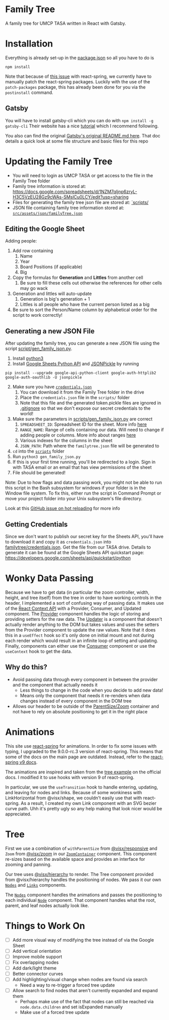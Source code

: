 # Family Tree

A family tree for UMCP TASA written in React with Gatsby.

# Installation

Everything is already set-up in the [package.json](package.json) so all you have to do is

```
npm install
```

Note that because of [this issue](https://github.com/pmndrs/react-spring/issues/1078) with react-spring, we currently have to manually patch the react-spring packages. Luckily with the use of the `patch-packages` package, this has already been done for you via the `postinstall` command.

## Gatsby

You will have to install gatsby-cli which you can do with `npm install -g gatsby-cli`
Their website has a nice [tutorial](https://www.gatsbyjs.org/tutorial/) which I recommend following.

You also can find the original [Gatsby's original README.md here](https://github.com/gatsbyjs/gatsby-starter-hello-world). That doc details a quick look at some file structure and basic files for this repo

# Updating the Family Tree

-   You will need to login as UMCP TASA or get access to the file in the Family Tree folder
-   Family tree information is stored at: https://docs.google.com/spreadsheets/d/1NZM7qljnp6zryL-H3C5VzEU28Gz9cWAs-SMslCu0LCY/edit?usp=sharing
-   Files for generating the family tree json file are stored at: [`scripts/](scripts/)
-   JSON file containing family tree information stored at: [`src/assets/json/familyTree.json`](src/assets/json/familyTree.json)

## Editing the Google Sheet

Adding people:

1. Add row containing
    1. Name
    2. Year
    3. Board Positions (if applicable)
    4. Big
2. Copy the formulas for **Generation** and **Littles** from another cell
    1. Be sure to fill these cells out otherwise the references for other cells may go wack
3. Generation and littles will auto-update
    1. Generation is big's generation + 1
    2. Littles is all people who have the current person listed as a big
4. Be sure to sort the Person/Name column by alphabetical order for the script to work correctly!

## Generating a new JSON File

After updating the family tree, you can generate a new JSON file using the script [script/gen_family_json.py](familytree/gen_family_json.py).


1. Install [python3](https://docs.python-guide.org/starting/install3/linux/) 
1. Install [Google Sheets Python API](https://developers.google.com/sheets/api/quickstart/python) and [JSONPickle](http://jsonpickle.github.io/index.html) by running

```
pip install --upgrade google-api-python-client google-auth-httplib2 google-auth-oauthlib -U jsonpickle
```

2. Make sure you have [`credentials.json`](#getting-credentials)
    1. You can download it from the Family Tree folder in the drive
    2. Place the `credentials.json` file in the `scripts/` folder
    3. Note that this file and the generated token.pickle files are ignored in [.gitignore](.gitignore) so that we don't expose our secret credentials to the world!
3. Make sure the parameters in [scripts/gen_family_json.py](familytree/gen_family_json.py) are correct
    1. `SPREADSHEET_ID`: Spreadsheet ID for the sheet. More info [here](https://developers.google.com/sheets/api/guides/concepts#spreadsheet_id)
    2. `RANGE_NAME`: Range of cells containing our data. Will need to change if adding people or columns. More info about ranges [here](https://developers.google.com/sheets/api/guides/concepts#a1_notation)
    3. Various indexes for the columns in the sheet
    4. `JSON_PATH`: Path where the `familytree.json` file will be generated to
4. `cd` into the [`scripts`](scripts/) folder
5. Run `python3 gen_family_json.py`
6. If this is your first time running, you'll be redirected to a login. Sign in with TASA email or an email that has view permissions of the sheet
7. File should be generated!

Note: Due to how flags and data passing work, you might not be able to run this script in the Bash subsystem for windows if your folder is in the Window file system. To fix this, either run the script in Command Prompt or move your project folder into your Unix subsystem's file directory.

Look at this [GitHub issue on hot reloading](https://github.com/microsoft/WSL/issues/4417) for more info 

## Getting Credentials

Since we don't want to publish our secret key for the Sheets API, you'll have to download it and copy it as `credentials.json` into [familytree/credentials.json](familytree/credentials.json). Get the file from our TASA drive. Details to generate it can be found at the Google Sheets API quickstart page: https://developers.google.com/sheets/api/quickstart/python

# Wonky Data Passing

Because we have to get data (in particular the zoom controller, width, height, and tree itself) from the tree in order to have working controls in the header, I implemented a sort of confusing way of passing data. It makes use of the [React Context API](https://reactjs.org/docs/context.html) with a Provider, Consumer, and Updated component. The [Provider](src/components/DataContext/Provider.tsx) component handles the logic of storing and providing setters for the raw data. The [Updater](src/components/DataContext/Updater.tsx) is a component that doesn't actually render anything to the DOM but takes values and uses the setters from the Provider component to update the raw values. Note that it does this in a `useEffect` hook so it's only done on initial mount and not during each render which would result in an infinite loop of setting and updating. Finally, components can either use the [Consumer](src/components/DataContext/Consumer.tsx) component or use the `useContext` hook to get the data.

## Why do this?

-   Avoid passing data through every component in between the provider and the component that actually needs it
    -   Less things to change in the code when you decide to add new data!
    -   Means only the component that needs it re-renders when data changes instead of every component in the DOM tree
-   Allows our header to be outside of the [ParentSize/Zoom](src/components/Zoom/Container.tsx) container and not have to rely on absolute positioning to get it in the right place

# Animations

This site use [react-spring](https://www.react-spring.io/) for animations. In order to fix some issues with typing, I upgraded to the 9.0.0-rc.3 version of react-spring. This means that some of the docs on the main page are outdated. Instead, refer to the [react-spring v9 docs](https://aleclarson.github.io/react-spring/v9/).

The animations are inspired and taken from the [tree example](https://github.com/pmndrs/react-spring-examples/tree/renderprops/demos/renderprops/tree) on the official docs. I modified it to use hooks with version 9 of react-spring.

In particular, we use the `useTransition` hook to handle entering, updating, and leaving for nodes and links. Because of some wonkiness with LinkHorizontal from @visx/shape, we couldn't easily use that with react-spring. As a result, I created my own Link component with an SVG bezier curve path. Uhh it's pretty ugly so any help making that look nicer would be appreciated.

# Tree

First we use a combination of `withParentSize` from [@visx/responsive](https://vx-demo.now.sh/docs/responsive) and `Zoom` from [@visx/zoom](https://vx-demo.now.sh/docs/zoom) in our [`ZoomContainer`](src/components/Zoom/Container.tsx) component. This component re-sizes based on the available space and provides an interface for zooming and panning.

Our tree uses [@visx/hierarchy](https://vx-demo.now.sh/docs/hierarchy) to render. The Tree component provided from @visx/hierarchy handles the positioning of nodes. We pass it our own [`Nodes`](src/components/Tree/Nodes.tsx) and [`Links`](src/components/Tree/Links.tsx) components.

The [`Nodes`](src/components/Tree/Nodes.tsx) component handles the animations and passes the positioning to each individual [`Node`](src/components/Tree/Node.tsx) component. That component handles what the root, parent, and leaf nodes actually look like.

# Things to Work On

-   [ ] Add more visual way of modifying the tree instead of via the Google Sheet
-   [ ] Add vertical orientation
-   [ ] Improve mobile support
-   [ ] Fix overlapping nodes
-   [ ] Add dark/light theme
-   [ ] Better connector curves
-   [ ] Add highlighting/visual change when nodes are found via search
    -   Need a way to re-trigger a forced tree update
-   [ ] Allow search to find nodes that aren't currently expanded and expand them
    -   Perhaps make use of the fact that nodes can still be reached via `node.data.children` and set isExpanded manually
    -   Make use of a forced tree update
